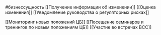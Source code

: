 #бизнессущность 
[[Получение информации об изменении]]
[[Оценка изменения]]
[[Уведомление руководства о регуляторных рисках]]


[[Мониторинг новых положений ЦБ]]
[[Посещение семинаров и тренингов по новым положениям ЦБ]]
[[Участие во встречах ВСС]]